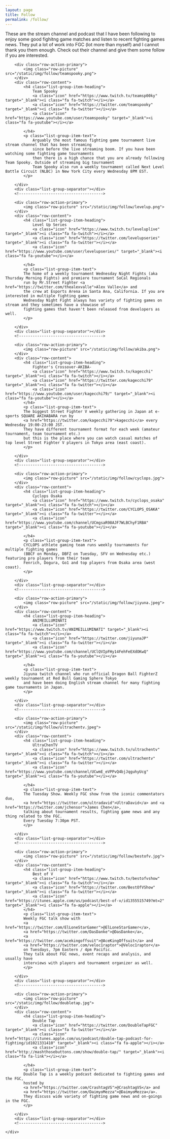 ```yaml
---
layout: page
title: Follow
permalink: /follow/
---
```


These are the stream channel and podcast that I have been following to enjoy some good fighitng game matches 
and listen to recent fighting games news. They put a lot of work into FGC (lot more than myself) 
and I cannot thank you them enough. Check out their channel and give them some follow if you are interested.

<div class="list-group">
	<div class="list-group-item">
		<div class="list-group-separator"></div>
		
		<div class="row-action-primary">
			<img class="row-picture" src="/static/img/follow/teamspooky.png">
		</div>
		<div class="row-content">
			<h4 class="list-group-item-heading">
				Team Spooky
				<a class="icon" href="https://www.twitch.tv/teamsp00ky" target="_blank"><i class="fa fa-twitch"></i></a>
				<a class="icon" href="https://twitter.com/teamspooky" target="_blank"><i class="fa fa-twitter"></i></a>
				<a class="icon" href="https://www.youtube.com/user/teamspooky" target="_blank"><i class="fa fa-youtube"></i></a>
				
			</h4>
			<p class="list-group-item-text">
				Arguably the most famous fighting game tournament live stream channel that has been streaming 
				since before the live streaming boom. If you have been watching some fighting game tournaments  
				then there is a high chance that you are already following Team Spooky. Outside of streaming big tournament 
				Team Spooky also run a weekly tournament called Next Level Battle Circuit (NLBC) in New York City every Wednesday 8PM EST. 
			</p>

		</div>
		<div class="list-group-separator"></div>
		<!-------------------------------------> 
		
		<div class="row-action-primary">
			<img class="row-picture" src="/static/img/follow/levelup.png">
		</div>
		<div class="row-content">
			<h4 class="list-group-item-heading">
				Level Up Series
				<a class="icon" href="https://www.twitch.tv/leveluplive" target="_blank"><i class="fa fa-twitch"></i></a>
				<a class="icon" href="https://twitter.com/levelupseries" target="_blank"><i class="fa fa-twitter"></i></a>
				<a class="icon" href="https://www.youtube.com/user/levelupseries/" target="_blank"><i class="fa fa-youtube"></i></a>
				
			</h4>
			<p class="list-group-item-text">
			The home of a weekly tournament Wednesday Night Fights (aka Thursday Morning Fights) and premiere tournament SoCal Regionals 
			run by Mr.Street Fighter <a href="https://twitter.com/thealexvalle">Alex Valle</a> and 
			the crew at Esports Arena in Santa Ana, California. If you are interested in multiple fighting games 
			Wednesday Night Fight always has variety of fighting games on stream and they sometimes have a showcase of 
			fighting games that haven't been released from developers as well.
			</p>

		</div>
		<div class="list-group-separator"></div>
		<!-------------------------------------> 
		
		<div class="row-action-primary">
			<img class="row-picture" src="/static/img/follow/akiba.png">
		</div>
		<div class="row-content">
			<h4 class="list-group-item-heading">
				Fighter's Crossover-AKIBA-
				<a class="icon" href="https://www.twitch.tv/kagecchi" target="_blank"><i class="fa fa-twitch"></i></a>
				<a class="icon" href="https://twitter.com/kagecchi79" target="_blank"><i class="fa fa-twitter"></i></a>
				<a class="icon" href="https://www.youtube.com/user/kagecchi79/" target="_blank"><i class="fa fa-youtube"></i></a>				
			</h4>
			<p class="list-group-item-text">
			The biggest Street Fighter V weekly gathering in Japan at e-sports SQUARE AKIHABARA run by 
			<a href="https://twitter.com/kagecchi79">kagecchi</a> every Wednesday 19:00-23:00 JST. 
			They have different tournament format for each week (amateur tournament, team tournament etc.) 
			but this is the place where you can watch casual matches of top level Street Fighter V players in Tokyo area (east coast).
			</p>

		</div>
		<div class="list-group-separator"></div>
		<!-------------------------------------> 
		
		<div class="row-action-primary">
			<img class="row-picture" src="/static/img/follow/cyclops.jpg">
		</div>
		<div class="row-content">
			<h4 class="list-group-item-heading">
				Cyclops Osaka
				<a class="icon" href="https://www.twitch.tv/cyclops_osaka" target="_blank"><i class="fa fa-twitch"></i></a>
				<a class="icon" href="https://twitter.com/CYCLOPS_OSAKA" target="_blank"><i class="fa fa-twitter"></i></a>
				<a class="icon" href="https://www.youtube.com/channel/UCmgsaR98AJF7WLBChyF1RBA" target="_blank"><i class="fa fa-youtube"></i></a>
				
			</h4>
			<p class="list-group-item-text">
			CYCLOPS athlete gaming team runs weekly tournaments for multiple fighting games 
			(BBCF on Monday, DBFZ on Tuesday, SFV on Wednesday etc.) featuring pro players from their team
			Fenrich, Dogura, Go1 and top players from Osaka area (west coast).
			</p>

		</div>
		<div class="list-group-separator"></div>
		<!-------------------------------------> 
		
		<div class="row-action-primary">
			<img class="row-picture" src="/static/img/follow/jiyuna.jpeg">
		</div>
		<div class="row-content">
			<h4 class="list-group-item-heading">
				ANIMEILLUMINATI
				<a class="icon" href="https://www.twitch.tv/ANIMEILLUMINATI" target="_blank"><i class="fa fa-twitch"></i></a>
				<a class="icon" href="https://twitter.com/jiyunaJP" target="_blank"><i class="fa fa-twitter"></i></a>
				<a class="icon" href="https://www.youtube.com/channel/UClQVIpFHy14FehFeEXdOKwQ" target="_blank"><i class="fa fa-youtube"></i></a>
				
			</h4>
			<p class="list-group-item-text">
			Jiyuna twitch channel who run official Dragon Ball FighterZ weekly tournament at Red Bull Gaming Sphere Tokyo 
			and have been doing English stream channel for many fighting game tournaments in Japan.
			</p>

		</div>
		<div class="list-group-separator"></div>
		<!-------------------------------------> 
		
		<div class="row-action-primary">
			<img class="row-picture" src="/static/img/follow/ultrachentv.jpeg">
		</div>
		<div class="row-content">
			<h4 class="list-group-item-heading">
				UltraChenTV
				<a class="icon" href="https://www.twitch.tv/ultrachentv" target="_blank"><i class="fa fa-twitch"></i></a>
				<a class="icon" href="https://twitter.com/ultrachentv" target="_blank"><i class="fa fa-twitter"></i></a>
				<a class="icon" href="https://www.youtube.com/channel/UCwmE_eVPPvQ4bjJqguhyUcg" target="_blank"><i class="fa fa-youtube"></i></a>
				
			</h4>
			<p class="list-group-item-text">
			The Tuesday Show. Weekly FGC show from the iconic commentators duo, 
			<a href="https://twitter.com/ultradavid">UltraDavid</a> and <a href="https://twitter.com/jchensor">James Chen</a>, 
			talking about tournament results, fighting game news and any thing related to the FGC.
			Every Tuesday 7:30pm PST.
			</p>

		</div>
		<div class="list-group-separator"></div>
		<!-------------------------------------> 
		
		<div class="row-action-primary">
			<img class="row-picture" src="/static/img/follow/bestofv.jpg">
		</div>
		<div class="row-content">
			<h4 class="list-group-item-heading">
				Best of V
				<a class="icon" href="https://www.twitch.tv/bestofvshow" target="_blank"><i class="fa fa-twitch"></i></a>
				<a class="icon" href="https://twitter.com/BestOfVShow" target="_blank"><i class="fa fa-twitter"></i></a>
				<a class="icon" href="https://itunes.apple.com/us/podcast/best-of-v/id1355515749?mt=2" target="_blank"><i class="fa fa-apple"></i></a>				
			</h4>
			<p class="list-group-item-text">
			Weekly FGC talk show with 
			<a href="https://twitter.com/ElLoneStarGamer">@ElLoneStarGamer</a>, 
			<a href="https://twitter.com/DasDanke">@DasDanke</a>, 
			<a href="https://twitter.com/acekingoffsuit">@AceKingOffsuit</a> and
			<a href="https://twitter.com/veloc1raptor">@Veloc1raptor</a> 
			on Tuesdays, 7pm Eastern / 4pm Pacific. 
			They talk about FGC news, event recaps and analysis, and usually have 
			interviews with players and tournament organizer as well.
			</p>

		</div>
		<div class="list-group-separator"></div>
		<!-------------------------------------> 
		
		<div class="row-action-primary">
			<img class="row-picture" src="/static/img/follow/doubletap.jpg">
		</div>
		<div class="row-content">
			<h4 class="list-group-item-heading">
				Double Tap
				<a class="icon" href="https://twitter.com/DoubleTapFGC" target="_blank"><i class="fa fa-twitter"></i></a>
				<a class="icon" href="https://itunes.apple.com/us/podcast/double-tap-podcast-for-fighting/id1021331410" target="_blank"><i class="fa fa-apple"></i></a>	
				<a class="icon" href="http://mashthosebuttons.com/show/double-tap/" target="_blank"><i class="fa fa-link"></i></a>
							
			</h4>
			<p class="list-group-item-text">
			Double Tap is a weekly podcast dedicated to fighting games and the FGC, 
			hosted by 
			<a href="https://twitter.com/CrashtagVS">@CrashtagVS</a> and
			<a href="https://twitter.com/DaimyoMezza">@DaimyoMezza</a>. 
			They discuss wide variety of fighting game news and on-goings in the FGC.
			</p>

		</div>
		<div class="list-group-separator"></div>
		<!-------------------------------------> 
		
	</div>
</div>